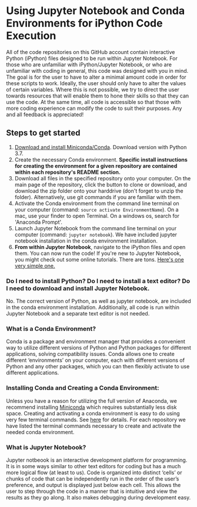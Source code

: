 # Using Jupyter Notebook and Conda Environments for iPython Code Execution
All of the code repositories on this GitHub account contain interactive Python (iPython) files designed to be run within Jupyter Notebook.  For those who are unfamiliar with iPython/Jupyter Notebook, or who are unfamiliar with coding in general, this code was designed with you in mind.  The goal is for the user to have to alter a minimal amount code in order for these scripts to work.  Ideally, the user should only have to alter the values of certain variables.  Where this is not possible, we try to direct the user towards resources that will enable them to hone their skills so that they can use the code.  At the same time, all code is accessible so that those with more coding experience can modify the code to suit their purposes.  Any and all feedback is appreciated!

## Steps to get started
1. [Download and install Miniconda/Conda](https://conda.io/miniconda.html).  Download version with Python 3.7.
2. Create the necessary Conda environment.  **Specific install instructions for creating the environment for a given repository are contained within each repository's README section.**
3. Download all files in the specified repository onto your computer.  On the main page of the repository, click the button to clone or download, and download the zip folder onto your harddrive (don't forget to unzip the folder).  Alternatively, use git commands if you are familiar with them.
4. Activate the Conda environment from the command line terminal on your computer (command: `source activate EnvironmentName`).  On a mac, use your finder to open Terminal.  On a windows os, search for 'Anaconda Prompt'.
5. Launch Jupyter Notebook from the command line terminal on your computer (command: `jupyter notebook`).  We have included jupyter notebook installation in the conda environment installation.
6. **From within Jupyter Notebook**, navigate to the iPython files and open them.  You can now run the code!  If you're new to Jupyter Notebook, you might check out some online tutorials.  There are tons.  [Here's one very simple one.](https://nbviewer.jupyter.org/github/jupyter/notebook/blob/master/docs/source/examples/Notebook/Notebook%20Basics.ipynb)

### Do I need to install Python?  Do I need to install a text editor? Do I need to download and install Jupyter Notebook.
No.  The correct version of Python, as well as jupyter notebook, are included in the conda environment installation.  Additionally, all code is run within Jupyter Notebook and a separate text editor is not needed.

### What is a Conda Environment?  
Conda is a package and environment manager that provides a convenient way to utilize different versions of Python and Python packages for different applications, solving compatibility issues.  Conda allows one to create different ‘environments’ on your computer, each with different versions of Python and any other packages, which you can then flexibly activate to use different applications.  

### Installing Conda and Creating a Conda Environment: 
Unless you have a reason for utilizing the full version of Anaconda, we recommend installing [Miniconda](https://conda.io/miniconda.html) which requires substantially less disk space.  Creating and activating a conda environment is easy to do using very few terminal commands.  See [here](https://conda.io/docs/user-guide/tasks/manage-environments.html) for details.  For each repository we have listed the terminal commands necessary to create and activate the needed conda environment.

### What is Jupyter Notebook?  
Jupyter notbeook is an interactive development platform for programming.  It is in some ways similar to other text editors for coding but has a much more logical flow (at least to us).  Code is organized into distinct ‘cells’ or chunks of code that can be independently run in the order of the user’s preference, and output is displayed just below each cell.  This allows the user to step through the code in a manner that is intuitive and view the results as they go along.  It also makes debugging during development easy. 



